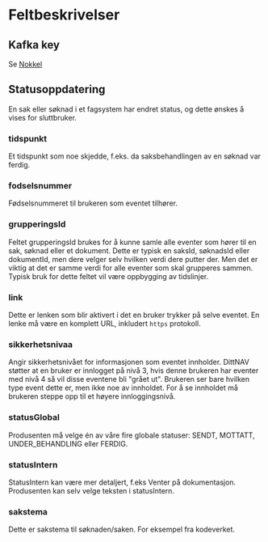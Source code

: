 # Feltbeskrivelser

## Kafka key
Se [Nokkel](../fellesinfo.md)

## Statusoppdatering
En sak eller søknad i et fagsystem har endret status, og dette ønskes å vises for sluttbruker.

### tidspunkt
Et tidspunkt som noe skjedde, f.eks. da saksbehandlingen av en søknad var ferdig.

### fodselsnummer
Fødselsnummeret til brukeren som eventet tilhører.

### grupperingsId
Feltet grupperingsId brukes for å kunne samle alle eventer som hører til en sak, søknad eller et dokument. Dette er typisk en saksId, søknadsId eller dokumentId, men dere velger selv hvilken verdi dere putter der. Men det er viktig at det er samme verdi for alle eventer som skal grupperes sammen. Typisk bruk for dette feltet vil være oppbygging av tidslinjer.

### link
Dette er lenken som blir aktivert i det en bruker trykker på selve eventet. En lenke må være en komplett URL, inkludert `https` protokoll.

### sikkerhetsnivaa
Angir sikkerhetsnivået for informasjonen som eventet innholder.
DittNAV støtter at en bruker er innlogget på nivå 3, hvis denne brukeren har eventer med nivå 4 så vil disse eventene bli "grået ut". Brukeren ser bare hvilken type event dette er, men ikke noe av innholdet. For å se innholdet må brukeren steppe opp til et høyere innloggingsnivå.

### statusGlobal
Produsenten må velge én av våre fire globale statuser: SENDT, MOTTATT, UNDER_BEHANDLING eller FERDIG.

### statusIntern
StatusIntern kan være mer detaljert, f.eks Venter på dokumentasjon. Produsenten kan selv velge teksten i statusIntern.

### sakstema
Dette er sakstema til søknaden/saken. For eksempel fra kodeverket. 